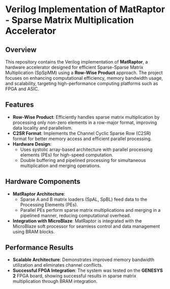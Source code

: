 # Verilog Implementation of MatRaptor - Sparse Matrix Multiplication Accelerator

## Overview

This repository contains the Verilog implementation of **MatRaptor**, a hardware accelerator designed for efficient Sparse-Sparse Matrix Multiplication (SpSpMM) using a **Row-Wise Product** approach. The project focuses on enhancing computational efficiency, memory bandwidth usage, and scalability, targeting high-performance computing platforms such as FPGA and ASIC.

## Features
- **Row-Wise Product**: Efficiently handles sparse matrix multiplication by processing only non-zero elements in a row-major format, improving data locality and parallelism.
- **C2SR Format**: Implements the Channel Cyclic Sparse Row (C2SR) format for better memory access and efficient parallel processing.
- **Hardware Design**:
  - Uses systolic array-based architecture with parallel processing elements (PEs) for high-speed computation.
  - Double buffering and pipelined processing for simultaneous multiplication and merging operations.
  
## Hardware Components
- **MatRaptor Architecture**: 
  - Sparse A and B matrix loaders (SpAL, SpBL) feed data to the Processing Elements (PEs).
  - Parallel PEs perform sparse matrix multiplications and merging in a pipelined manner, reducing computational overhead.
- **Integration with MicroBlaze**: MatRaptor is integrated with the MicroBlaze soft processor for seamless control and data management using BRAM blocks.

## Performance Results
- **Scalable Architecture**: Demonstrates improved memory bandwidth utilization and eliminates channel conflicts.
- **Successful FPGA Integration**: The system was tested on the **GENESYS 2** FPGA board, showing successful results in sparse matrix multiplication through BRAM integration.
